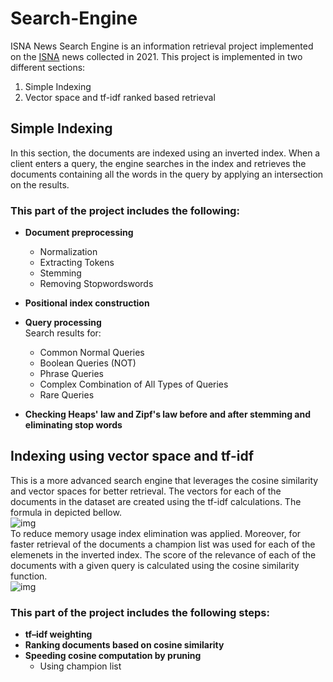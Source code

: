 # Search-Engine
ISNA News Search Engine is an information retrieval project implemented on the [ISNA](https://www.isna.ir/) news collected in 2021. This project is implemented in two different sections:
1. Simple Indexing
2. Vector space and tf-idf ranked based retrieval

## Simple Indexing
In this section, the documents are indexed using an inverted index. When a client enters a query, the engine searches in the index and retrieves the documents containing all the words in the query by applying an intersection on the results.

### This part of the project includes the following:
* **Document preprocessing**
  *  Normalization
  * Extracting Tokens
  * Stemming
  * Removing Stopwordswords
 
* **Positional index construction**
* **Query processing**  
Search results for:
  * Common Normal Queries
  * Boolean Queries (NOT)
  * Phrase Queries
  * Complex Combination of All Types of Queries
  * Rare Queries


* **Checking Heaps' law and Zipf's law before and after stemming and eliminating stop words**


## Indexing using vector space and tf-idf
This is a more advanced search engine that leverages the cosine similarity and vector spaces for better retrieval. The vectors for each of the documents in the dataset are created using the tf-idf calculations. The formula in depicted bellow.
<br>
![img](https://github.com/mahvash-siavashpour/mahvash-siavashpour.github.io/blob/main/assets/img/tf-idf.png?raw=true)
<br>
To reduce memory usage index elimination was applied. Moreover, for faster retrieval of the documents a champion list was used for each of the elemenets in the inverted index. The score of the relevance of each of the documents with a given query is calculated using the cosine similarity function.
<br>
![img](https://github.com/mahvash-siavashpour/mahvash-siavashpour.github.io/blob/main/assets/img/cosine.png?raw=true)
<br>

### This part of the project includes the following steps:
* **tf–idf weighting**
* **Ranking documents based on cosine similarity**
* **Speeding cosine computation by pruning**
  * Using champion list
